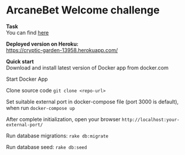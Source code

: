 # ArcaneBet Welcome challenge

**Task**<br>
You can find <a href="https://gist.githubusercontent.com/badmanski/4319526afe127ec33d1e8b4cab99ebdb/raw/fd6f7c6f06d24a7ecde28e5b11f456482ab5d6f4/welcome-challenge-rb.md">here</a>

**Deployed version on Heroku:**<br>
https://cryptic-garden-13958.herokuapp.com/

**Quick start**<br>
Download and install latest version of Docker app from docker.com

Start Docker App

Clone source code
`git clone <repo-url>`

Set suitable external port in docker-compose file (port 3000 is default), when run
`docker-compose up`

After complete initialization, open your browser `http://localhost:your-external-port/`

Run database migrations:
`rake db:migrate`

Run database seed:
`rake db:seed`


